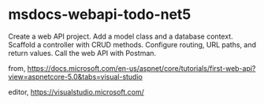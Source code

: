 # msdocs-webapi-todo-net5

Create a web API project.
Add a model class and a database context.
Scaffold a controller with CRUD methods.
Configure routing, URL paths, and return values.
Call the web API with Postman.

from,
https://docs.microsoft.com/en-us/aspnet/core/tutorials/first-web-api?view=aspnetcore-5.0&tabs=visual-studio

editor,
https://visualstudio.microsoft.com/
